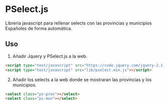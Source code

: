 # PSelect.js

Libreria javascript para rellenar selects con las provincias y municipios Españoles de forma automática.

## Uso

1.  Añadir Jquery y PSelect.js a la web.

```html
<script type="text/javascript" src="https://code.jquery.com/jquery-2.1.3.min.js"></script>
<script type="text/javascript" src="lib/pselect.min.js"></script>
```
2.  Añadir los selects a la web donde se mostraran las provincias y los municipios. 

```html
<select class="ps-prov"></select>
<select class="ps-mun"></select>
```